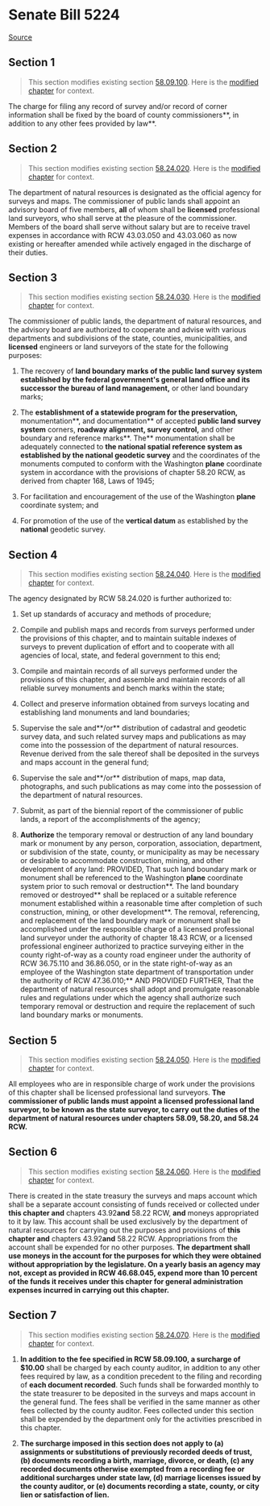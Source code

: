 # Senate Bill 5224

[Source](http://lawfilesext.leg.wa.gov/biennium/2021-22/Xml/Bills/Senate%20Bills/5224.xml)
## Section 1
> This section modifies existing section [58.09.100](/rcw/58_boundaries_and_plats/58.09_surveys—recording.md). Here is the [modified chapter](rcw/58_boundaries_and_plats/58.09_surveys—recording.md) for context.

The charge for filing any record of survey and/or record of corner information shall be fixed by the board of county commissioners**, in addition to any other fees provided by law**.


## Section 2
> This section modifies existing section [58.24.020](/rcw/58_boundaries_and_plats/58.24_state_agency_for_surveys_and_maps—fees.md). Here is the [modified chapter](rcw/58_boundaries_and_plats/58.24_state_agency_for_surveys_and_maps—fees.md) for context.

The department of natural resources is designated as the official agency for surveys and maps. The commissioner of public lands shall appoint an advisory board of five members, **all** of whom shall be **licensed** professional  land surveyors, who shall serve at the pleasure of the commissioner. Members of the board shall serve without salary but are to receive travel expenses in accordance with RCW 43.03.050 and 43.03.060 as now existing or hereafter amended while actively engaged in the discharge of their duties.


## Section 3
> This section modifies existing section [58.24.030](/rcw/58_boundaries_and_plats/58.24_state_agency_for_surveys_and_maps—fees.md). Here is the [modified chapter](rcw/58_boundaries_and_plats/58.24_state_agency_for_surveys_and_maps—fees.md) for context.

The commissioner of public lands, the department of natural resources, and the advisory board are authorized to cooperate and advise with various departments and subdivisions of the state, counties, municipalities, and **licensed** engineers or land surveyors of the state for the following purposes:

1. The recovery of **land boundary marks of the public land survey system established by the federal government's general land office and its successor the bureau of land management,** or other land boundary marks;

2. The **establishment of a statewide program for the preservation,** monumentation**, and documentation** of accepted **public land survey system** corners, **roadway alignment, survey control,** and other boundary and reference marks**. The** monumentation shall be adequately connected to **the national spatial reference system as established by the national geodetic survey** and the coordinates of the monuments computed to conform with the Washington **plane** coordinate system in accordance with the provisions of chapter 58.20 RCW, as derived from chapter 168, Laws of 1945;

3. For facilitation and encouragement of the use of the Washington **plane** coordinate system; and

4. For promotion of the use of the **vertical datum** as established by the **national** geodetic survey.


## Section 4
> This section modifies existing section [58.24.040](/rcw/58_boundaries_and_plats/58.24_state_agency_for_surveys_and_maps—fees.md). Here is the [modified chapter](rcw/58_boundaries_and_plats/58.24_state_agency_for_surveys_and_maps—fees.md) for context.

The agency designated by RCW 58.24.020 is further authorized to:

1. Set up standards of accuracy and methods of procedure;

2. Compile and publish maps and records from surveys performed under the provisions of this chapter, and to maintain suitable indexes of surveys to prevent duplication of effort and to cooperate with all agencies of local, state, and federal government to this end;

3. Compile and maintain records of all surveys performed under the provisions of this chapter, and assemble and maintain records of all reliable survey monuments and bench marks within the state;

4. Collect and preserve information obtained from surveys locating and establishing land monuments and land boundaries;

5. Supervise the sale and**/or** distribution of cadastral and geodetic survey data, and such related survey maps and publications as may come into the possession of the department of natural resources. Revenue derived from the sale thereof shall be deposited in the surveys and maps account in the general fund;

6. Supervise the sale and**/or** distribution of maps, map data, photographs, and such publications as may come into the possession of the department of natural resources.

7. Submit, as part of the biennial report of the commissioner of public lands, a report of the accomplishments of the agency;

8. **Authorize** the temporary removal or destruction of any  land boundary mark or monument by any person, corporation, association, department, or subdivision of the state, county, or municipality as may be necessary or desirable to accommodate construction, mining, and other development of any land: PROVIDED, That such  land boundary mark or monument shall be referenced to the Washington **plane** coordinate system  prior to such removal or destruction**. The land boundary removed or destroyed** shall be replaced or a suitable reference monument established  within a reasonable time after completion of such construction, mining, or other development**. The removal, referencing, and replacement of the land boundary mark or monument shall be accomplished under the responsible charge of a licensed professional land surveyor under the authority of chapter 18.43 RCW, or a licensed professional engineer authorized to practice surveying either in the county right-of-way as a county road engineer under the authority of RCW 36.75.110 and 36.86.050, or in the state right-of-way as an employee of the Washington state department of transportation under the authority of RCW 47.36.010;** AND PROVIDED FURTHER, That the department of natural resources shall adopt and promulgate reasonable rules and regulations under which the agency shall authorize such temporary removal or destruction and require the replacement of such  land boundary marks or monuments.


## Section 5
> This section modifies existing section [58.24.050](/rcw/58_boundaries_and_plats/58.24_state_agency_for_surveys_and_maps—fees.md). Here is the [modified chapter](rcw/58_boundaries_and_plats/58.24_state_agency_for_surveys_and_maps—fees.md) for context.

All employees who are in responsible charge of work under the provisions of this chapter shall be licensed professional  land surveyors. **The commissioner of public lands must appoint a licensed professional land surveyor, to be known as the state surveyor, to carry out the duties of the department of natural resources under chapters 58.09, 58.20, and 58.24 RCW.**


## Section 6
> This section modifies existing section [58.24.060](/rcw/58_boundaries_and_plats/58.24_state_agency_for_surveys_and_maps—fees.md). Here is the [modified chapter](rcw/58_boundaries_and_plats/58.24_state_agency_for_surveys_and_maps—fees.md) for context.

There is created in the state treasury the surveys and maps account which shall be a separate account consisting of funds received or collected under **this chapter and** chapters 43.92**and** 58.22 RCW, **and** moneys appropriated to it by law. This account shall be used exclusively by the department of natural resources for carrying out the purposes and provisions of **this chapter and** chapters 43.92**and** 58.22 RCW. Appropriations from the account shall be expended for no other purposes. **The department shall use moneys in the account for the purposes for which they were obtained without appropriation by the legislature. On a yearly basis an agency may not, except as provided in RCW 46.68.045, expend more than 10 percent of the funds it receives under this chapter for general administration expenses incurred in carrying out this chapter.**


## Section 7
> This section modifies existing section [58.24.070](/rcw/58_boundaries_and_plats/58.24_state_agency_for_surveys_and_maps—fees.md). Here is the [modified chapter](rcw/58_boundaries_and_plats/58.24_state_agency_for_surveys_and_maps—fees.md) for context.

1. **In addition to the fee specified in RCW 58.09.100, a surcharge of $10.00** shall be charged by each county auditor, in addition to any other fees required by law, as a condition precedent to the filing and recording of **each document recorded**. Such funds shall be forwarded monthly to the state treasurer to be deposited in the surveys and maps account in the general fund. The fees shall be verified in the same manner as other fees collected by the county auditor. Fees collected under this section shall be expended by the department only for the activities prescribed in this chapter.

2. **The surcharge imposed in this section does not apply to (a) assignments or substitutions of previously recorded deeds of trust, (b) documents recording a birth, marriage, divorce, or death, (c) any recorded documents otherwise exempted from a recording fee or additional surcharges under state law, (d) marriage licenses issued by the county auditor, or (e) documents recording a state, county, or city lien or satisfaction of lien.**

